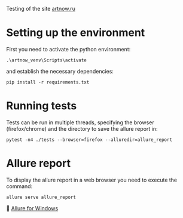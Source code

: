Testing of the site [artnow.ru](https://artnow.ru/)

# Setting up the environment
First you need to activate the python environment:
```
.\artnow_venv\Scripts\activate
```
and establish the necessary dependencies:
```
pip install -r requirements.txt
```

# Running tests
Tests can be run in multiple threads, specifying the browser (firefox/chrome) and the directory to save the allure report in:
```
pytest -n4 ./tests --browser=firefox --alluredir=allure_report
```

# Allure report
To display the allure report in a web browser you need to execute the command:
```
allure serve allure_report
```

:link: [Allure for Windows](https://allurereport.org/docs/install-for-windows/)